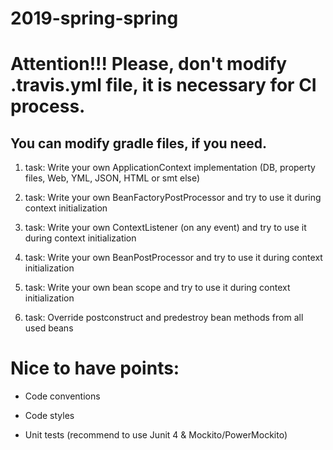 # 2019-spring-spring

# Attention!!! Please, don't modify .travis.yml file, it is necessary for CI process.

## You can modify gradle files, if you need.

1. task: Write your own ApplicationContext implementation (DB, property files, Web, YML, JSON, HTML or smt else)

2. task: Write your own BeanFactoryPostProcessor and try to use it during context initialization

3. task: Write your own ContextListener (on any event) and try to use it during context initialization

4. task: Write your own BeanPostProcessor and try to use it during context initialization

5. task: Write your own bean scope and try to use it during context initialization

6. task: Override postconstruct and predestroy bean methods from all used beans

# Nice to have points:

- Code conventions

- Code styles

- Unit tests (recommend to use Junit 4 & Mockito/PowerMockito)
